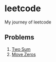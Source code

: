 # leetcode
My journey of leetcode

## Problems

1. [Two Sum](./two-sum.md)
283. [Move Zeros](./move-zeros.md)